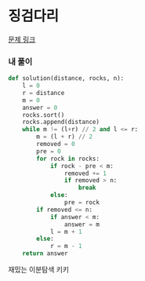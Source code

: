 # 징검다리

[문제 링크](https://programmers.co.kr/learn/courses/30/lessons/43236)

### 내 풀이

```python
def solution(distance, rocks, n):
    l = 0
    r = distance
    m = 0
    answer = 0
    rocks.sort()
    rocks.append(distance)
    while m != (l+r) // 2 and l <= r:
        m = (l + r) // 2
        removed = 0
        pre = 0
        for rock in rocks:
            if rock - pre < m:
                removed += 1
                if removed > n:
                    break
            else:
                pre = rock
        if removed <= n:
            if answer < m:
                answer = m
            l = m + 1
        else:
            r = m - 1
    return answer
```

재밌는 이분탐색 키키
